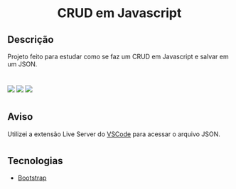 <h1 align="center">CRUD em Javascript</h1>

## Descrição
Projeto feito para estudar como se faz um CRUD em Javascript e salvar em um JSON.


#
<div>
    <img src="https://img.shields.io/badge/HTML5-E34F26?style=for-the-badge&logo=html5&logoColor=white">
    <img src="https://img.shields.io/badge/CSS3-1572B6?style=for-the-badge&logo=css3&logoColor=white">
    <img src="https://img.shields.io/badge/JavaScript-323330?style=for-the-badge&logo=javascript&logoColor=F7DF1E">
</div>

#

## Aviso

Utilizei a extensão Live Server do [VSCode](https://code.visualstudio.com/) para acessar o arquivo JSON.

#
## Tecnologias

- [Bootstrap](https://getbootstrap.com/)